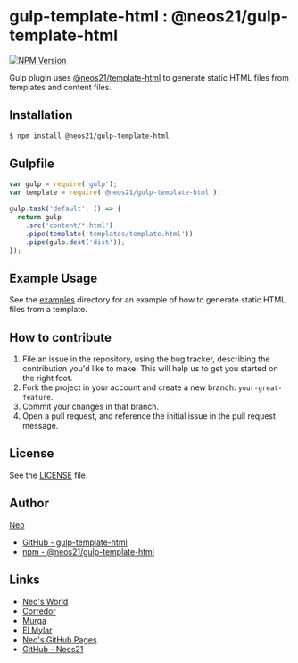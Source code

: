 # gulp-template-html : @neos21/gulp-template-html

[![NPM Version](https://img.shields.io/npm/v/@neos21/gulp-template-html.svg)](https://www.npmjs.com/package/@neos21/gulp-template-html)

Gulp plugin uses [@neos21/template-html](https://github.com/Neos21/template-html) to generate static HTML files from templates and content files.


## Installation

```sh
$ npm install @neos21/gulp-template-html
```


## Gulpfile

```javascript
var gulp = require('gulp');
var template = require('@neos21/gulp-template-html');

gulp.task('default', () => {
  return gulp
    .src('content/*.html')
    .pipe(template('templates/template.html'))
    .pipe(gulp.dest('dist'));
});
```


## Example Usage

See the [examples](./examples) directory for an example of how to generate static HTML files from a template.


## How to contribute

1. File an issue in the repository, using the bug tracker, describing the
   contribution you'd like to make. This will help us to get you started on the
   right foot.
2. Fork the project in your account and create a new branch:
   `your-great-feature`.
3. Commit your changes in that branch.
4. Open a pull request, and reference the initial issue in the pull request
   message.


## License

See the [LICENSE](./LICENSE) file.


## Author

[Neo](http://neo.s21.xrea.com/)

- [GitHub - gulp-template-html](https://github.com/Neos21/gulp-template-html)
- [npm - @neos21/gulp-template-html](https://www.npmjs.com/package/@neos21/gulp-template-html)


## Links

- [Neo's World](http://neo.s21.xrea.com/)
- [Corredor](http://neos21.hatenablog.com/)
- [Murga](http://neos21.hatenablog.jp/)
- [El Mylar](http://neos21.hateblo.jp/)
- [Neo's GitHub Pages](https://neos21.github.io/)
- [GitHub - Neos21](https://github.com/Neos21/)
